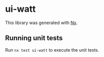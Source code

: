 # ui-watt

This library was generated with [Nx](https://nx.dev).

## Running unit tests

Run `nx test ui-watt` to execute the unit tests.
